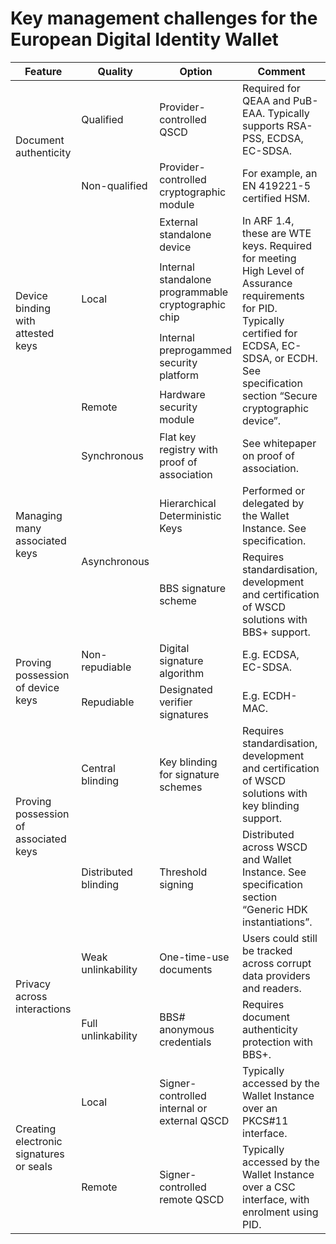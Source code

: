 # Key management challenges for the European Digital Identity Wallet

<table><thead>
  <tr>
    <th>Feature</th>
    <th>Quality</th>
    <th>Option</th>
    <th>Comment</th>
  </tr></thead>
<tbody>
  <tr>
    <td rowspan="2">Document authenticity</td>
    <td>Qualified</td>
    <td>Provider-controlled QSCD</td>
    <td>Required for QEAA and PuB-EAA. Typically supports RSA-PSS, ECDSA, EC-SDSA.</td>
  </tr>
  <tr>
    <td>Non-qualified</td>
    <td>Provider-controlled cryptographic module</td>
    <td>For example, an EN 419221-5 certified HSM.</td>
  </tr>
  <tr>
    <td rowspan="4">Device binding with attested keys</td>
    <td rowspan="3">Local</td>
    <td>External standalone device</td>
    <td rowspan="4">In ARF 1.4, these are WTE keys. Required for meeting High Level of Assurance requirements for PID. Typically certified for ECDSA, EC-SDSA, or ECDH. See specification section “Secure cryptographic device”.</td>
  </tr>
  <tr>
    <td>Internal standalone programmable cryptographic chip</td>
  </tr>
  <tr>
    <td>Internal preprogammed security platform</td>
  </tr>
  <tr>
    <td>Remote</td>
    <td>Hardware security module</td>
  </tr>
  <tr>
    <td rowspan="3">Managing many associated keys</td>
    <td>Synchronous</td>
    <td>Flat key registry with proof of association</td>
    <td>See whitepaper on proof of association.</td>
  </tr>
  <tr>
    <td rowspan="2">Asynchronous</td>
    <td>Hierarchical Deterministic Keys</td>
    <td>Performed or delegated by the Wallet Instance. See specification.</td>
  </tr>
  <tr>
    <td>BBS signature scheme</td>
    <td>Requires standardisation, development and certification of WSCD solutions with BBS+ support.</td>
  </tr>
  <tr>
    <td rowspan="2">Proving possession of device keys</td>
    <td>Non-repudiable</td>
    <td>Digital signature algorithm</td>
    <td>E.g. ECDSA, EC-SDSA.</td>
  </tr>
  <tr>
    <td>Repudiable</td>
    <td>Designated verifier signatures</td>
    <td>E.g. ECDH-MAC.</td>
  </tr>
  <tr>
    <td rowspan="2">Proving possession of associated keys</td>
    <td>Central blinding</td>
    <td>Key blinding for signature schemes</td>
    <td>Requires standardisation, development and certification of WSCD solutions with key blinding support.</td>
  </tr>
  <tr>
    <td>Distributed blinding</td>
    <td>Threshold signing</td>
    <td>Distributed across WSCD and Wallet Instance. See specification section “Generic HDK instantiations”. </td>
  </tr>
  <tr>
    <td rowspan="2">Privacy across interactions</td>
    <td>Weak unlinkability</td>
    <td>One-time-use documents</td>
    <td>Users could still be tracked across corrupt data providers and readers.</td>
  </tr>
  <tr>
    <td>Full unlinkability</td>
    <td>BBS# anonymous credentials</td>
    <td>Requires document authenticity protection with BBS+.</td>
  </tr>
  <tr>
    <td rowspan="2">Creating electronic signatures or seals</td>
    <td>Local</td>
    <td>Signer-controlled internal or external QSCD</td>
    <td>Typically accessed by the Wallet Instance over an PKCS#11 interface.</td>
  </tr>
  <tr>
    <td>Remote</td>
    <td>Signer-controlled remote QSCD</td>
    <td>Typically accessed by the Wallet Instance over a CSC interface, with enrolment using PID.</td>
  </tr>
</tbody></table>